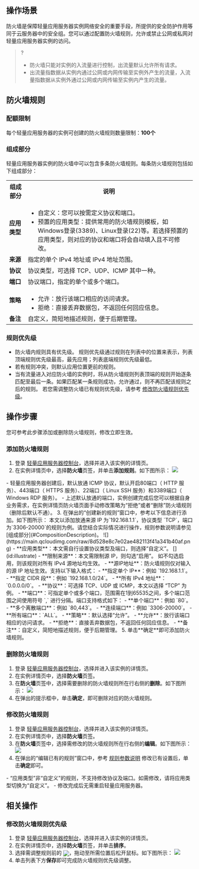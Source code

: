 ## 操作场景
防火墙是保障轻量应用服务器实例网络安全的重要手段，所提供的安全防护作用等同于云服务器中的安全组。您可以通过配置防火墙规则，允许或禁止公网或私网对轻量应用服务器实例的访问。

>?
>- 防火墙只能对实例的入流量进行控制，出流量默认允许所有请求。
>- 出流量指数据从实例内通过公网或内网传输至实例外产生的流量，入流量指数据从实例外通过公网或内网传输至实例内产生的流量。




## 防火墙规则
### 配额限制
每个轻量应用服务器的实例可创建的防火墙规则数量限制：**100个**

### 组成部分[](id:CompositionDescription)
轻量应用服务器实例的防火墙中可以包含多条防火墙规则。每条防火墙规则包括如下组成部分：
<table>
<tr>
<th width="10%">组成部分</th><th>说明</th>
</tr>
<tr>
<td><b>应用类型</b></td>
<td>
<ul class="params">
<li>自定义：您可以按需定义协议和端口。</li>
<li>预置的应用类型：提供常用的防火墙规则模板，如 Windows登录(3389)、Linux登录(22)等。若选择预置的应用类型，则对应的协议和端口将会自动填入且不可修改。</li>
</ul>
</td>
</tr>
<tr>
<td><b>来源</b></td>
<td>指定的单个 IPv4 地址或 IPv4 地址范围。</td>
</tr>
<tr>
<td><b>协议</b></td>
<td>协议类型，可选择 TCP、UDP、ICMP 其中一种。</td>
</tr>
<tr>
<td><b>端口</b></td>
<td>协议端口，指定的单个或多个端口。</td>
</tr>
<tr>
<td><b>策略</b></td>
<td>
<ul class="params">
<li>允许：放行该端口相应的访问请求。</li>
<li>拒绝：直接丢弃数据包，不返回任何回应信息。</li>
</ul>
</td>
</tr>
<tr>
<td><b>备注</b></td>
<td>自定义，简短地描述规则，便于后期管理。</td>
</tr>
</table>

### 规则优先级
- 防火墙内规则具有优先级。
规则优先级通过规则在列表中的位置来表示，列表顶端规则优先级最高，最先应用；列表底端规则优先级最低。
- 若有规则冲突，则默认应用位置更前的规则。
- 当有流量进入对应防火墙的实例时，将从防火墙规则列表顶端的规则开始逐条匹配至最后一条。如果匹配某一条规则成功，允许通过，则不再匹配该规则之后的规则。
若您需调整防火墙已有规则优先级，请参考 [修改防火墙规则优先级](#AdjustPriority)。

## 操作步骤

<dx-alert infotype="explain" title="">
您可参考此步骤添加或删除防火墙规则，修改立即生效。
</dx-alert>



### 添加防火墙规则

1. 登录 [轻量应用服务器控制台](https://console.cloud.tencent.com/lighthouse/instance/index)，选择并进入该实例的详情页。
2. 在实例详情页中，选择**防火墙**页签，并单击**添加规则**。如下图所示：
![](https://qcloudimg.tencent-cloud.cn/raw/6f6035cf118e9f2267ff0ce0473c3204.png)
<dx-alert infotype="explain" title="">
- 轻量应用服务器创建后，默认放通 ICMP 协议，默认开启80端口（ HTTP 服务）、443端口（ HTTPS 服务）、22端口（ Linux SSH 服务）和3389端口（ Windows RDP 服务）。
- 上述默认放通的端口，实例创建完成后您可以根据自身业务需求，在实例详情页防火墙页面手动修改策略为“拒绝”或者“删除”防火墙规则（删除后默认不通）。
</dx-alert>
3. 在弹出的“创建新的规则”窗口中，参考以下信息进行添加。如下图所示：
本文以添加放通来源 IP 为`192.168.1.1`，协议类型 `TCP`，端口为`3306-20000`的规则为例。请您结合实际情况进行操作，规则参数说明请参见 [组成部分](#CompositionDescription)。
![](https://main.qcloudimg.com/raw/8d528e8c7e02ae482113f41a341b40af.png)
 - **应用类型**：本文需自行设置协议类型及端口，则选择“自定义”。 [](id:illustrate)
 - **限制来源**：本文需限制源 IP，则勾选“启用”。
 如不勾选启用，则该规则对所有 IPv4 源地址均生效。 
 - **源IP地址**：防火墙规则仅对输入的源 IP 地址生效。支持以下输入格式：
    - **指定单个 IP**：例如 `192.168.1.1`。
    - **指定 CIDR 段**：例如 `192.168.1.0/24`。
    - **所有 IPv4 地址**：`0.0.0.0/0`。
 - **协议**：可选择 TCP、UDP 或 ICMP，本文以选择 “TCP” 为例。
 - **端口**：可指定单个或多个端口，范围需在1到65535之间，多个端口范围之间使用符号 `,` 进行分隔。端口支持格式如下：
    - **单个端口**：例如 `80`。
    - **多个离散端口**：例如 `80,443`。
    - **连续端口**：例如 `3306-20000`。
    - **所有端口**：`ALL`。
 - **策略**：默认选择“允许”。
    - **允许**：放行该端口相应的访问请求。
    -  **拒绝**：直接丢弃数据包，不返回任何回应信息。
 - **备注**：自定义，简短地描述规则，便于后期管理。
5. 单击**确定**即可添加防火墙规则。


### 删除防火墙规则
1. 登录 [轻量应用服务器控制台](https://console.cloud.tencent.com/lighthouse/instance/index)，选择并进入该实例的详情页。
2. 在实例详情页中，选择**防火墙**页签。
3. 在**防火墙**页签中，选择需要删除的防火墙规则所在行右侧的**删除**。如下图所示：
![](https://qcloudimg.tencent-cloud.cn/raw/830bf4fff04e89f5515a11656126c51f.png)
4. 在弹出的提示框中，单击**确定**，即可删除对应的防火墙规则。


### 修改防火墙规则
1. 登录 [轻量应用服务器控制台](https://console.cloud.tencent.com/lighthouse/instance/index)，选择并进入该实例的详情页。
2. 在实例详情页中，选择**防火墙**页签。
3. 在**防火墙**页签中，选择需修改的防火墙规则所在行右侧的**编辑**。如下图所示：
![](https://qcloudimg.tencent-cloud.cn/raw/d5e1426f4a64b64b29936fca1d5eb88f.png)
4. 在弹出的“编辑已有的规则”窗口中，参考 [规则参数说明](#illustrate) 修改已有设置后，单击**确定**即可。
<dx-alert infotype="explain" title="">
- “应用类型”非“自定义”的规则，不支持修改协议及端口。如需修改，请将应用类型切换为“自定义”。
- 修改完成后无需重启轻量应用服务器。
</dx-alert>


 

## 相关操作
### 修改防火墙规则优先级[](id:AdjustPriority)
1. 登录 [轻量应用服务器控制台](https://console.cloud.tencent.com/lighthouse/instance/index)，选择并进入该实例的详情页。
2. 在实例详情页中，选择**防火墙**页签，并单击**排序**。
3. 选择需调整规则前的 <img src="https://main.qcloudimg.com/raw/1b4e7395b052e5ce8f60d973c7db72b8.png" style="margin:-4px 0px">，拖动至所需位置后松开鼠标。如下图所示：
![](https://qcloudimg.tencent-cloud.cn/raw/559bb87b0ffd384b6101d6ff0025c202.png)
4. 单击列表下方**保存**即可完成防火墙规则优先级调整。

<style>
.params{margin-bottom:0px !important}
</style>
